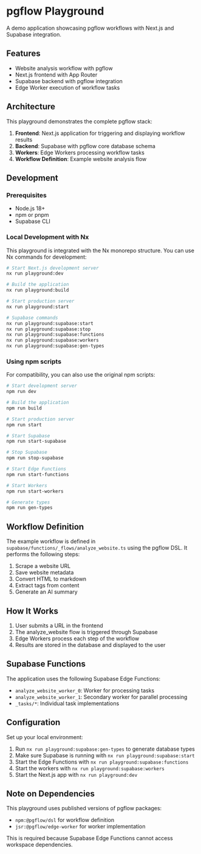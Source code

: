 # pgflow Playground

A demo application showcasing pgflow workflows with Next.js and Supabase integration.

## Features

- Website analysis workflow with pgflow
- Next.js frontend with App Router
- Supabase backend with pgflow integration
- Edge Worker execution of workflow tasks

## Architecture

This playground demonstrates the complete pgflow stack:

1. **Frontend**: Next.js application for triggering and displaying workflow results
2. **Backend**: Supabase with pgflow core database schema
3. **Workers**: Edge Workers processing workflow tasks
4. **Workflow Definition**: Example website analysis flow

## Development

### Prerequisites

- Node.js 18+
- npm or pnpm
- Supabase CLI

### Local Development with Nx

This playground is integrated with the Nx monorepo structure. You can use Nx commands for development:

```bash
# Start Next.js development server
nx run playground:dev

# Build the application
nx run playground:build

# Start production server
nx run playground:start

# Supabase commands
nx run playground:supabase:start
nx run playground:supabase:stop
nx run playground:supabase:functions
nx run playground:supabase:workers
nx run playground:supabase:gen-types
```

### Using npm scripts

For compatibility, you can also use the original npm scripts:

```bash
# Start development server
npm run dev

# Build the application
npm run build

# Start production server
npm run start

# Start Supabase
npm run start-supabase

# Stop Supabase
npm run stop-supabase

# Start Edge Functions
npm run start-functions

# Start Workers
npm run start-workers

# Generate types
npm run gen-types
```

## Workflow Definition

The example workflow is defined in `supabase/functions/_flows/analyze_website.ts` using the pgflow DSL. It performs the following steps:

1. Scrape a website URL
2. Save website metadata
3. Convert HTML to markdown
4. Extract tags from content
5. Generate an AI summary

## How It Works

1. User submits a URL in the frontend
2. The analyze_website flow is triggered through Supabase
3. Edge Workers process each step of the workflow
4. Results are stored in the database and displayed to the user

## Supabase Functions

The application uses the following Supabase Edge Functions:

- `analyze_website_worker_0`: Worker for processing tasks
- `analyze_website_worker_1`: Secondary worker for parallel processing
- `_tasks/*`: Individual task implementations

## Configuration

Set up your local environment:

1. Run `nx run playground:supabase:gen-types` to generate database types
2. Make sure Supabase is running with `nx run playground:supabase:start`
3. Start the Edge Functions with `nx run playground:supabase:functions`
4. Start the workers with `nx run playground:supabase:workers`
5. Start the Next.js app with `nx run playground:dev`

## Note on Dependencies

This playground uses published versions of pgflow packages:

- `npm:@pgflow/dsl` for workflow definition
- `jsr:@pgflow/edge-worker` for worker implementation

This is required because Supabase Edge Functions cannot access workspace dependencies.
